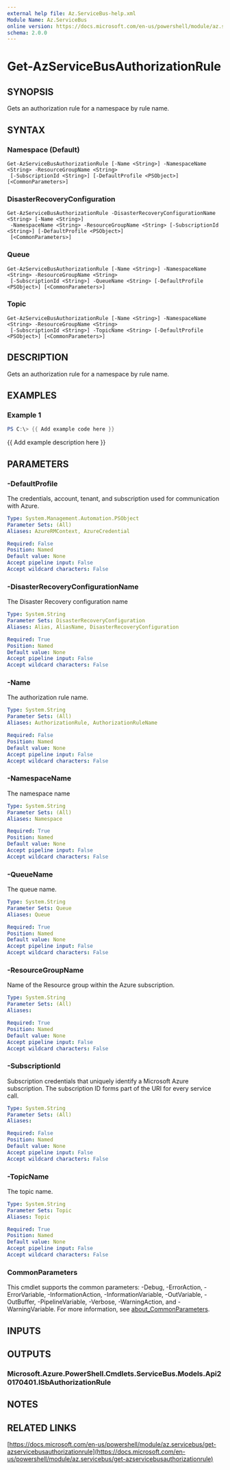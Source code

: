 ```yaml
---
external help file: Az.ServiceBus-help.xml
Module Name: Az.ServiceBus
online version: https://docs.microsoft.com/en-us/powershell/module/az.servicebus/get-azservicebusauthorizationrule
schema: 2.0.0
---
```


# Get-AzServiceBusAuthorizationRule

## SYNOPSIS
Gets an authorization rule for a namespace by rule name.

## SYNTAX

### Namespace (Default)
```
Get-AzServiceBusAuthorizationRule [-Name <String>] -NamespaceName <String> -ResourceGroupName <String>
 [-SubscriptionId <String>] [-DefaultProfile <PSObject>] [<CommonParameters>]
```

### DisasterRecoveryConfiguration
```
Get-AzServiceBusAuthorizationRule -DisasterRecoveryConfigurationName <String> [-Name <String>]
 -NamespaceName <String> -ResourceGroupName <String> [-SubscriptionId <String>] [-DefaultProfile <PSObject>]
 [<CommonParameters>]
```

### Queue
```
Get-AzServiceBusAuthorizationRule [-Name <String>] -NamespaceName <String> -ResourceGroupName <String>
 [-SubscriptionId <String>] -QueueName <String> [-DefaultProfile <PSObject>] [<CommonParameters>]
```

### Topic
```
Get-AzServiceBusAuthorizationRule [-Name <String>] -NamespaceName <String> -ResourceGroupName <String>
 [-SubscriptionId <String>] -TopicName <String> [-DefaultProfile <PSObject>] [<CommonParameters>]
```

## DESCRIPTION
Gets an authorization rule for a namespace by rule name.

## EXAMPLES

### Example 1
```powershell
PS C:\> {{ Add example code here }}
```

{{ Add example description here }}

## PARAMETERS

### -DefaultProfile
The credentials, account, tenant, and subscription used for communication with Azure.

```yaml
Type: System.Management.Automation.PSObject
Parameter Sets: (All)
Aliases: AzureRMContext, AzureCredential

Required: False
Position: Named
Default value: None
Accept pipeline input: False
Accept wildcard characters: False
```

### -DisasterRecoveryConfigurationName
The Disaster Recovery configuration name

```yaml
Type: System.String
Parameter Sets: DisasterRecoveryConfiguration
Aliases: Alias, AliasName, DisasterRecoveryConfiguration

Required: True
Position: Named
Default value: None
Accept pipeline input: False
Accept wildcard characters: False
```

### -Name
The authorization rule name.

```yaml
Type: System.String
Parameter Sets: (All)
Aliases: AuthorizationRule, AuthorizationRuleName

Required: False
Position: Named
Default value: None
Accept pipeline input: False
Accept wildcard characters: False
```

### -NamespaceName
The namespace name

```yaml
Type: System.String
Parameter Sets: (All)
Aliases: Namespace

Required: True
Position: Named
Default value: None
Accept pipeline input: False
Accept wildcard characters: False
```

### -QueueName
The queue name.

```yaml
Type: System.String
Parameter Sets: Queue
Aliases: Queue

Required: True
Position: Named
Default value: None
Accept pipeline input: False
Accept wildcard characters: False
```

### -ResourceGroupName
Name of the Resource group within the Azure subscription.

```yaml
Type: System.String
Parameter Sets: (All)
Aliases:

Required: True
Position: Named
Default value: None
Accept pipeline input: False
Accept wildcard characters: False
```

### -SubscriptionId
Subscription credentials that uniquely identify a Microsoft Azure subscription.
The subscription ID forms part of the URI for every service call.

```yaml
Type: System.String
Parameter Sets: (All)
Aliases:

Required: False
Position: Named
Default value: None
Accept pipeline input: False
Accept wildcard characters: False
```

### -TopicName
The topic name.

```yaml
Type: System.String
Parameter Sets: Topic
Aliases: Topic

Required: True
Position: Named
Default value: None
Accept pipeline input: False
Accept wildcard characters: False
```

### CommonParameters
This cmdlet supports the common parameters: -Debug, -ErrorAction, -ErrorVariable, -InformationAction, -InformationVariable, -OutVariable, -OutBuffer, -PipelineVariable, -Verbose, -WarningAction, and -WarningVariable. For more information, see [about_CommonParameters](http://go.microsoft.com/fwlink/?LinkID=113216).

## INPUTS

## OUTPUTS

### Microsoft.Azure.PowerShell.Cmdlets.ServiceBus.Models.Api20170401.ISbAuthorizationRule
## NOTES

## RELATED LINKS

[https://docs.microsoft.com/en-us/powershell/module/az.servicebus/get-azservicebusauthorizationrule](https://docs.microsoft.com/en-us/powershell/module/az.servicebus/get-azservicebusauthorizationrule)

